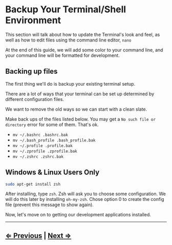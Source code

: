 # Backup Your Terminal/Shell Environment

This section will talk about how to update the Terminal's look and feel, as well as how to edit files using the command line editor, `nano`

At the end of this guide, we will add some color to your command line, and your command line will be formatted for development.

## Backing up files

The first thing we'll do is backup your existing terminal setup.

There are a lot of ways that your terminal can be set up determined by different configuration files.

We want to remove the old ways so we can start with a clean slate.

Make back ups of the files listed below. You may get a `No such file or directory` error for some of them. That's ok.

- `mv ~/.bashrc .bashrc.bak`
- `mv ~/.bash_profile .bash_profile.bak`
- `mv ~/.profile .profile.bak`
- `mv ~/.zprofile .zprofile.bak`
- `mv ~/.zshrc .zshrc.bak`

## Windows & Linux Users Only

```bash
sudo apt-get install zsh
```

After installing, type `zsh`. Zsh will ask you to choose some configuration. We will do this later by installing `oh-my-zsh`. Chose option 0 to create the config file (prevent this message to show again).

Now, let's move on to getting our development applications installed.

---

## [⇐ Previous](./README.md) | [Next ⇒](./2-apt.md)
